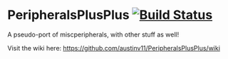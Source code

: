 PeripheralsPlusPlus [![Build Status](http://167.114.66.98:8080/job/Peripherals++/badge/icon)](http://167.114.66.98:8080/job/Peripherals++/)
===================

A pseudo-port of miscperipherals, with other stuff as well!

Visit the wiki here: https://github.com/austinv11/PeripheralsPlusPlus/wiki
